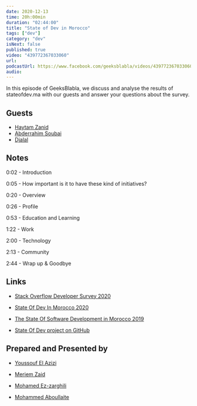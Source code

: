 ```yaml
---
date: 2020-12-13
time: 20h:00min
duration: "02:44:00"
title: "State of Dev in Morocco"
tags: ["dev"]
category: "dev"
isNext: false
published: true
video: "439772367033060"
url:
podcastUrl: https://www.facebook.com/geeksblabla/videos/439772367033060
audio:
---
```


In this episode of GeeksBlabla, we discuss and analyse the results of stateofdev.ma with our guests and answer your questions about the survey.

## Guests

- [Haytam Zanid](https://www.facebook.com/hayapoz)
- [Abderrahim Soubai](https://www.facebook.com/zizwar0nline)
- [Djalal](https://twitter.com/enlamp)

## Notes

0:02 - Introduction

0:05 - How important is it to have these kind of initiatives?

0:20 - Overview

0:26 - Profile

0:53 - Education and Learning

1:22 - Work

2:00 - Technology

2:13 - Community

2:44 - Wrap up & Goodbye

## Links

- [Stack Overflow Developer Survey 2020](https://insights.stackoverflow.com/survey/2020)

- [State Of Dev In Morocco 2020](https://stateofdev.ma/)

- [The State Of Software Development in Morocco 2019](https://medium.com/@medyo80/the-state-of-software-development-in-morocco-survey-results-2019-1196dc5bffbe)

- [State Of Dev project on GitHub](https://github.com/DevC-Casa/stateofdev.ma)

## Prepared and Presented by

- [Youssouf El Azizi](https://elazizi.com/)

- [Meriem Zaid](https://www.facebook.com/MeriemZaid)

- [Mohamed Ez-zarghili](https://www.facebook.com/mohamed.ezzarghili)

- [Mohammed Aboullaite](https://aboullaite.me)